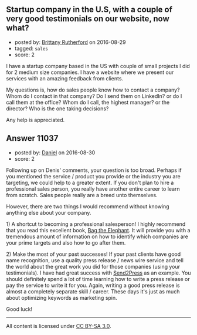 ## Startup company in the U.S, with a couple of very good testimonials on our website, now what?

- posted by: [Brittany Rutherford](https://stackexchange.com/users/5531460/brittany-rutherford) on 2016-08-29
- tagged: `sales`
- score: 2

I have a startup company based in the US with couple of small projects I did for 2 medium size companies. I have a website where we present our services with an amazing feedback from clients.

My questions is, how do sales people know how to contact a company? Whom do I contact in that company? Do I send them on LinkedIn? or do I call them at the office? Whom do I call, the highest manager? or the director? Who is the one taking decisions?

Any help is appreciated. 


## Answer 11037

- posted by: [Daniel](https://stackexchange.com/users/7592784/daniel) on 2016-08-30
- score: 2

<p>Following up on Denis' comments, your question is too broad. Perhaps if you mentioned the service / product you provide or the industry you are targeting, we could help to a greater extent. If you don't plan to hire a professional sales person, you really have another entire career to learn from scratch. Sales people really are a breed unto themselves.</p>

<p>However, there are two things I would recommend without knowing anything else about your company.</p>

<p>1) A shortcut to becoming a professional salesperson! I highly recommend that you read this excellent book, <a href="https://books.google.com/books/about/Bag_the_Elephant.html?id=Lwl9Pgx7vHwC&amp;source=kp_cover" rel="nofollow">Bag the Elephant</a>. It will provide you with a tremendous amount of information on how to identify which companies are your prime targets and also how to go after them.</p>

<p>2) Make the most of your past successes! If your past clients have good name recognition, use a quality press release / news wire service and tell the world about the great work you did for those companies (using your testimonials). I have had great success with <a href="https://www.send2press.com/" rel="nofollow">Send2Press</a> as an example. You should definitely spend a lot of time learning how to write a press release or pay the service to write it for you. Again, writing a good press release is almost a completely separate skill / career. These days it's just as much about optimizing keywords as marketing spin.</p>

<p>Good luck! </p>




---

All content is licensed under [CC BY-SA 3.0](https://creativecommons.org/licenses/by-sa/3.0/).
